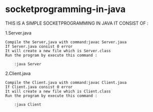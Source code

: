 # socketprogramming-in-java

THIS IS A SIMPLE SOCKETPROGRAMMING IN JAVA
IT CONSIST OF :

1.Server.java

	Compile the Server,java with command:javac Server.java
	If Server.java consist 0 error
	It will create a new file which is Server.class
	Run the program by execute this command :

		:java Server


2.Client.java

	Compile the Client.java with command:javac Client.java
	If Client.java consist 0 error
	It will create a new file which is Client.class
	Run the program by execute this command :

		:java Client


